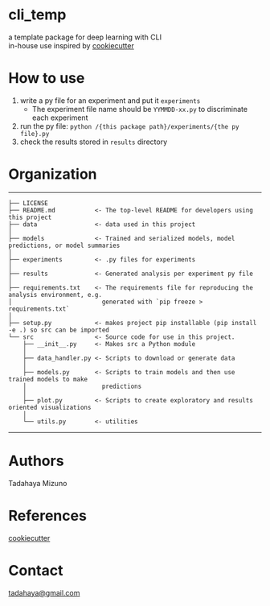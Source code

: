 # cli_temp
a template package for deep learning with CLI  
in-house use inspired by [cookiecutter](https://github.com/cookiecutter/cookiecutter)  

# How to use
1. write a py file for an experiment and put it ```experiments```  
   - The experiment file name should be ```YYMMDD-xx.py``` to discriminate each experiment  
2. run the py file: ```python /{this package path}/experiments/{the py file}.py```  
3. check the results stored in ```results``` directory  

# Organization
------------  

    ├── LICENSE  
    ├── README.md           <- The top-level README for developers using this project  
    ├── data                <- data used in this project  
    │
    ├── models              <- Trained and serialized models, model predictions, or model summaries  
    │
    ├── experiments         <- .py files for experiments
    │
    ├── results             <- Generated analysis per experiment py file
    │
    ├── requirements.txt    <- The requirements file for reproducing the analysis environment, e.g.
    │                         generated with `pip freeze > requirements.txt`
    │
    ├── setup.py            <- makes project pip installable (pip install -e .) so src can be imported
    └── src                 <- Source code for use in this project.
        ├── __init__.py     <- Makes src a Python module
        │
        ├── data_handler.py <- Scripts to download or generate data
        │
        ├── models.py       <- Scripts to train models and then use trained models to make
        │                     predictions
        │
        ├── plot.py         <- Scripts to create exploratory and results oriented visualizations
        │
        └── utils.py        <- utilities

------------

# Authors
Tadahaya Mizuno

# References
[cookiecutter](https://github.com/cookiecutter/cookiecutter)  

# Contact
tadahaya@gmail.com  